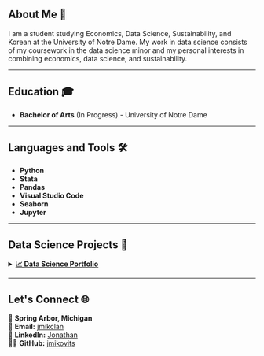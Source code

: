## About Me 👋
I am a student studying Economics, Data Science, Sustainability, and Korean at the University of Notre Dame. My work in data science consists of my coursework in the data science minor and my personal interests in combining economics, data science, and sustainability. 
___
## Education 🎓
- **Bachelor of Arts** (In Progress) - University of Notre Dame
___
## Languages and Tools 🛠️
- **Python**
- **Stata**
- **Pandas**
- **Visual Studio Code**
- **Seaborn**
- **Jupyter**

___
## Data Science Projects 🚀
<details><summary>
<a href='([https://github.com/jmikovits/Mikovits-Data-Science-Portfolio](https://github.com/jmikovits/Mikovits-Data-Science-Portfolio))'><strong>📈 Data Science Portfolio</strong></a>
</summary>
<ul>
  <li>Practicing exploratory data analysis on real-world data
  <li>Visualizing data and dashboards
  <li>Including work related to machine learning models, LLMs, and model evaluations
  <li>Showcasing Jupyter Notebooks for solving specific data problems
</ul>
</details>  

___
## Let's Connect 🌐
📍 **Spring Arbor, Michigan**  
📧 **Email:** [jmikclan](mailto:jmikclan@gmail.com)   
🔗 **LinkedIn:** [Jonathan](https://www.linkedin.com/in/jonathan-mikovits/)  
👨‍💻 **GitHub:** [jmikovits](https://github.com/jmikovits)



